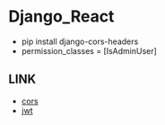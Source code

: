 # Django_React

- pip install django-cors-headers
- permission_classes = [IsAdminUser]


## LINK
- [cors](https://pypi.org/project/django-cors-headers/)
- [jwt](https://django-rest-framework-simplejwt.readthedocs.io/en/latest/)
